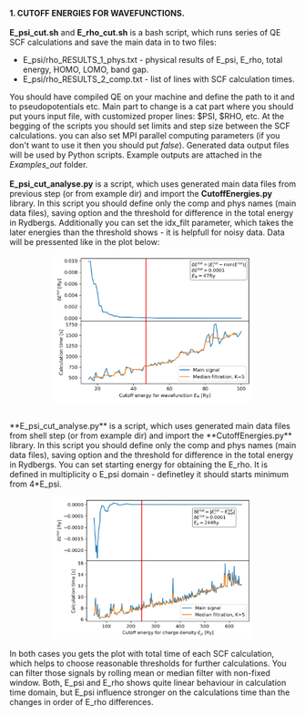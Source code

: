 **1. CUTOFF ENERGIES FOR WAVEFUNCTIONS.**<br>
<br>**E_psi_cut.sh** and **E_rho_cut.sh** is a bash script, which runs series of QE SCF calculations and save the main data in to two files: 
- E_psi/rho_RESULTS_1_phys.txt - physical results of E_psi, E_rho, total energy, HOMO, LOMO, band gap.
- E_psi/rho_RESULTS_2_comp.txt - list of lines with SCF calculation times.

You should have compiled QE on your machine and define the path to it and to pseudopotentials etc. Main part to change is a cat part where you should put yours input file, with customized proper lines: $PSI, $RHO, etc. At the begging of the scripts you should set limits and step size between the SCF calculations. you can also set MPI parallel computing parameters (if you don't want to use it then you should put *false*). Generated data output files will be used by Python scripts. Example outputs are attached in the *Examples_out* folder.<br>
<br>**E_psi_cut_analyse.py** is a script, which uses generated main data files from previous step (or from example dir) and import the **CutoffEnergies.py** library. In this script you should define only the comp and phys names (main data files), saving option and the threshold for difference in the total energy in Rydbergs. Additionally you can set the idx_filt parameter, which takes the  later energies than the threshold shows - it is helpfull for noisy data. Data will be pressented like in the plot below:
<p align="center">
  <img src="https://github.com/Miloszek1990/Automted_QE/blob/master/Cutoff_energies/Examples_out/E_psi.png" width="350" title="hover text">
</p>
<br>**E_psi_cut_analyse.py** is a script, which uses generated main data files from shell step (or from example dir) and import the **CutoffEnergies.py** library. In this script you should define only the comp and phys names (main data files), saving option and the threshold for difference in the total energy in Rydbergs. You can set starting energy for obtaining the E_rho. It is defined in multiplicity o E_psi domain - definetley it should starts minimum from 4*E_psi. 
<p align="center">
  <img src="https://github.com/Miloszek1990/Automted_QE/blob/master/Cutoff_energies/Examples_out/E_rho.png" width="350" title="hover text">
</p>

In both cases you gets the plot with total time of each SCF calculation, which helps to choose reasonable thresholds for further calculations. You can filter those signals by rolling mean or median filter with non-fixed window. Both, E_psi and E_rho shows quite linear behaviour in calculation time domain, but E_psi influence stronger on the calculations time than the changes in order of E_rho differences.
